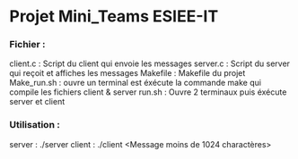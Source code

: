 # Projet Mini_Teams ESIEE-IT
 
### Fichier : 
client.c : Script du client qui envoie les messages
server.c : Script du server qui reçoit et affiches les messages
Makefile : Makefile du projet 
Make_run.sh : ouvre un terminal est éxécute la commande make qui compile les fichiers client & server
run.sh : Ouvre 2 terminaux puis éxécute server et client 

### Utilisation : 
server : ./server 
client : ./client <PID cible> <Message moins de 1024 charactères> 
